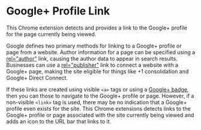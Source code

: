 # Google+ Profile Link

This Chrome extension detects and provides a link to the Google+ profile for
the page currently being viewed.

Google defines two primary methods for linking to a Google+ profile or page
from a website.  Author information for a page can be specified using a
[rel="author"][rel-author] link, causing the author data to appear in search
results.  Businesses can use a [rel="publisher"][rel-publisher] link to connect
a website with a Google+ page, making the site eligible for things like +1
consolidation and Google+ Direct Connect.

If these links are created using visible `<a>` tags or using a [Google+
badge][], then you can those to navigate to the Google+ profile or page.
However, if a non-visible `<link>` tag is used, there may be no
indication that a Google+ profile even exists for the site.  This Chrome
extensions detects links to the Google+ profile or page associated with the
site currently being viewed and adds an icon to the URL bar that links to it.

[rel-author]: http://support.google.com/webmasters/bin/answer.py?hl=en&answer=1408986
[rel-publisher]: http://support.google.com/webmasters/bin/answer.py?hl=en&answer=1708844
[Google+ badge]: https://developers.google.com/+/plugins/badge/
